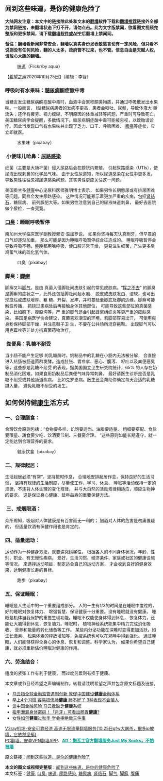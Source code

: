 <h2>闻到这些味道，是你的健康危险了</h2> <p class="notice"><b>大陆网友注意：本文中的链接除此处和文末的<a href="https://github.com/bannedbook/fanqiang" >翻墙</a>软件下载和<a href="https://github.com/killgcd/justmysocks/blob/master/README.md">翻墙推荐</a>链接外全部为禁网链接，未翻墙状态下打不开，请勿点击。此为文字版禁闻，欲看图文视频完整版和更多禁闻，请下载<a href="https://github.com/bannedbook/fanqiang">翻墙软件或APP</a>后翻墙上禁闻网。</p><p>备注：翻墙看新闻非常安全，翻墙以真实身份发表敏感言论有一定风险，但只看不说则没有任何风险，翻的人太多，政府管不过来，也不管。信息自由是天赋人权，请放心大胆的翻墙。</b></p>  <div class="entry"> <figure><figcaption><a href="https://www.bannedbook.org/bnews/tag/%E5%91%B3%E9%81%93/" class="st_tag internal_tag" rel="tag" title="标签 味道 下的日志">味道</a>（Flickr/by aqua）</figcaption></figure> <p>【<span class='wp_keywordlink_affiliate'><a href="https://www.soundofhope.org" title="希望之声" target="_blank">希望之声</a></span>2020年10月25日】（编辑：李智）</p> <h3><strong>呼吸时有水果味：<a href="https://www.bannedbook.org/bnews/tag/%e7%b3%96%e5%b0%bf%e7%97%85/" class="st_tag internal_tag" rel="tag" title="标签 糖尿病 下的日志">糖尿病</a>酮症酸中毒</strong></h3> <p>当糖友发生糖尿病酮症酸中毒时，血液中会累积酮类物质，并通过呼吸散发出水果味。一般而言， Ⅰ型糖尿病患者的发病率更高，患者会呕吐、尿频，导致体液大 量流失；还伴有疲劳、视力模糊、不明原因的体重减轻等问题，严重时可导致死亡。美国糖尿病学会提醒，多数情况下，糖尿病酮症酸中毒可能被忽视，以致贻误诊疗。因此当发现口气有水果味并出现了乏力、口干、呼吸困难、 <a href="https://www.bannedbook.org/bnews/tag/%e8%85%b9%e7%97%9b/" class="st_tag internal_tag" rel="tag" title="标签 腹痛 下的日志">腹痛</a>等症状，应立即就医。</p> <figure><figcaption> 水果味（pixabay）</figcaption></figure> <h3><strong> 小便味儿呛鼻：<a href="https://www.bannedbook.org/bnews/tag/%e5%b0%bf%e8%b7%af%e6%84%9f%e6%9f%93/" class="st_tag internal_tag" rel="tag" title="标签 尿路感染 下的日志">尿路感染</a></strong></h3> <p>细菌（主要是大肠杆菌）侵入尿路后会在膀胱内繁殖， 引起尿路感染（UTIs），使尿液出现刺鼻的化学品气味。 由于女性尿道短，所以尿道感染在女性中更多发， 导致男性往往忽视尿道感染问题。其实男性更应关注这一问题。</p>  <p>美国奥兰多<a href="https://www.bannedbook.org/bnews/tag/%e5%81%a5%e5%ba%b7/" class="st_tag internal_tag" rel="tag" title="标签 健康 下的日志">健康</a>中心泌尿科医师雅明博士表示， 如果男性长期憋尿或有排尿困难等问题，同样会发生尿路感染。 这种情况可能预示着更加严重的疾病，包括<a href="https://www.bannedbook.org/bnews/tag/%e8%82%be%e7%bb%93%e7%9f%b3/" class="st_tag internal_tag" rel="tag" title="标签 肾结石 下的日志">肾结石</a>、糖尿病、 前列腺肥大等。如果男性注意到自己的尿液味道刺鼻， 最好去医院做个尿检，一查究竟。</p> <h3><strong><a href="https://www.bannedbook.org/bnews/tag/%e5%8f%a3%e8%87%ad/" class="st_tag internal_tag" rel="tag" title="标签 口臭 下的日志">口臭</a>：睡眠呼吸暂停</strong></h3> <p>南加州大学临床医学副教授赖安·温加罗说， 如果你坚持每天认真刷牙，但早晨的口气却逐渐加重， 那么可能是因为睡眠呼吸暂停综合征造成的。 睡眠呼吸暂停会导致呼吸不畅，整晚都用嘴呼吸，使口腔非常干燥， 更易滋生细菌，产生更多臭鸡蛋气味的硫化氢气体。</p> <figure><figcaption> 口臭（pixabay）</figcaption></figure> <h3><strong>脚臭：<a href="https://www.bannedbook.org/bnews/tag/%e8%84%9a%e7%99%a3/" class="st_tag internal_tag" rel="tag" title="标签 脚癣 下的日志">脚癣</a></strong></h3> <p>脚癣又叫<a href="https://www.bannedbook.org/bnews/tag/%e8%84%9a%e6%b0%94/" class="st_tag internal_tag" rel="tag" title="标签 脚气 下的日志">脚气</a>，是由 真菌入侵脚趾间皮肤引起的常见皮肤病。“<span class='wp_keywordlink'><a href="https://www.bannedbook.org/forum2/topic1699.html" title="正见网《章冬：挥之不去》" target="_blank">挥之不去</a></span>” 的脚臭是脚癣的症状之一，此外还包括脚趾间起水疱、 脱皮或皮肤发白、湿软，也可出现糜烂或皮肤增厚、粗 糙、开裂、发痒，并可蔓延至脚底及脚的边缘。脚癣可接触性传播， 抓挠过患病处后再接触身体其他部位， 可能导致这些部位的真菌感染，比如腋下、腹股沟等。严 重的脚气还会引起蜂窝组织炎等更严重的皮肤感染。 美国足病医学协会建议，真菌喜欢潮湿的环境，若脚部容易出汗， 可使用爽身粉保持脚部干燥，并注意鞋子卫 生，不要在公共场所混穿拖鞋。 出现脚气可以用克霉唑等非处方抗真菌药物治疗。</p>  <h3><strong> 粪便臭：乳糖不耐受</strong></h3> <p>当小肠不能产生足够 的乳糖酶时，奶制品中的乳糖在小肠内无法被分解， 会直接进入结肠被肠道菌群发酵，造成肚胀、胃痉挛、恶心、腹泻、 呕吐以及粪便恶臭等，这些都是乳糖不耐受 的表现。据美国国立卫生研究院统计，65% 的人存在奶制品消化困难。如果食用奶制品后粪便气味异常刺鼻， 最好请医生诊断是否是乳糖不耐受或其他肠道疾病， 比如克罗恩病。医生还会帮助你确定每天合适的乳糖摄入量， 避免乳糖不耐受的发生。</p> <h2><strong>如何保持健<span class='wp_keywordlink'><a href="https://www.bannedbook.org/forum2/topic1148.html" title="纪实文学：康生评传" target="_blank">康生</a></span>活方式</strong></h2> <h3><strong>一、合理膳食：</strong></h3> <p>合理饮食原则包括：“食物要多样、饥饱要适当、油脂要适量、 粗细要搭配、食盐要限量、甜食要少吃、饮酒要节制、三餐要合理。 ”这些原则如能长期遵守，就一定能达到合理营养的要求。</p> <figure><figcaption> 健康饮食（pixabay）</figcaption></figure> <h3><strong>二、规律起居：</strong></h3> <p>生活起居必须“有常”，坚持按时作息， 合理地安排起居作息，保持良好的生活习惯， 坚持有规律的生活制度，尽量使工作、学习、休息、 睡眠等活动保持一定的规律，不违背人体生理的变化规律， 并与大自然的活动规律相适应，顺应生物钟的要求。 这是保证身心健康、延年益寿的重要保健方法。</p>  <h3><strong> 三、戒烟限酒：</strong></h3> <p>众所周知，吸烟对人体健康是有百害而无一利的； 酗酒对人体的危害是勿庸置疑的， 但适量饮酒有保健作用也是肯定的。</p> <h3><strong>四、适量运动：</strong></h3> <p>运动作为一种健身方法，就要讲究<span class='wp_keywordlink'><a href="https://www.bannedbook.org/forum11/topic309.html" title="禁片：“科学”的棍子" target="_blank">科学</a></span>性， 根据各人的不同身体状况，年龄、性别、职业、有无慢性疾病， 爱好，生活习惯、经济条件、家庭或社区的健康设施等情况， 来选择运动项目，制定适合自己的运动方案， 才会收到良好的健身效果，达到健康长寿的目标。</p> <figure><figcaption> 跑步（pixabay）</figcaption></figure> <h3><strong>五、保证睡眠：</strong></h3> <p>睡眠是人生活中的一个重要组成部分。 人的一生有1/3的时间是在睡眠中度过的，好的睡眠对恢复体力、 增强智慧、保证健康十分重要。没有睡眠就没有健康。 睡眠是机体自我保护的重要生理功能。睡眠不仅能使身体得到休息， 恢复体力，还能让大脑得到休息，恢复脑力。睡眠时， 植物神经系统能集中精力完成消化吸收、 营养和能量的转化储备等工作。 某些内分泌功能在深睡时变得更加活跃，如生长激素、 松果体素的释放增加等，免疫系统也可以在熟睡中得到强化。 通过睡眠，人们能够获得全身心的休息、恢复和调整。科学家认为， 如果你希望自己健康，就必须重新估价睡眠对健康的作用。</p>  <h3><strong>六、劳逸结合：</strong></h3> <p>适度的紧张工作有利于健康， 而过度劳累则有损于健康。</p> <p>本文章或节目经希望之声编辑制作，转载请注明希望之声并包含原文标题及链接。</p> <ul class='op-related-articles' title='相关阅读'> <li><a href='https://www.bannedbook.org/bnews/baitai/20201025/1420047.html' target='_blank'>马云指全球金融监管遏制创新 敦促中国建设<b>健康</b>金融体系</a></li> <li><a href='https://www.bannedbook.org/bnews/health/20201025/1419956.html' target='_blank'>早上4个习惯 容易损伤肺<b>健康</b> 肺不好了 3种表现不会骗人</a></li> <li><a href='https://www.bannedbook.org/bnews/headline/20201024/1419631.html' target='_blank'>谈中国金融风险 马云批缺乏<b>健康</b>系统</a></li> <li><a href='https://www.bannedbook.org/bnews/health/20201024/1419407.html' target='_blank'>指甲泄漏身体密码！「月牙」可看出肠胃<b>健康</b>?</a></li> <li><a href='https://www.bannedbook.org/bnews/health/20201024/1419404.html' target='_blank'>女性如何<b>健康</b>过秋季 学会拒绝做三件事</a></li> </ul> <p class="texttj"> <a href="https://www.bannedbook.org/forum23/topic22702.html" target="_blank">V2ray机场-安全可靠经济 高速无限流量翻墙服务(10.25日gfw大屠杀，很多ip被墙，它依然坚挺)</a><br/> <a href="https://github.com/bannedbook/fanqiang/wiki/%E7%A6%81%E9%97%BB%E7%BD%91%E5%AE%89%E5%8D%93%E7%BF%BB%E5%A2%99%E6%96%B0%E9%97%BBAPP" target="_blank">PC翻墙、安卓VPN翻墙APP</a>、<span onclick="window.open('https://github.com/killgcd/justmysocks/blob/master/README.md')" style="font-weight:bold;color:#00A191;cursor:pointer;text-decoration:underline;outline:none">AD：搬瓦工官方翻墙服务Just My Socks，不怕被墙</span></p><p>原文链接：<a class="src_link"  href="https://www.soundofhope.org/post/265491" target="_blank">闻到这些味道，是你的健康危险了</a></p><a name='sharetosocial'></a>       <div><b>本文的图文或视频完整版</b>：<a href='https://www.bannedbook.org/bnews/comments/20201025/1420101.html'>闻到这些味道，是你的健康危险了</a></div>  </div><!--END ENTRY--> <div class="postfooter"> <div>本文标签：<a href="https://www.bannedbook.org/bnews/tag/%e5%81%a5%e5%ba%b7/" rel="tag">健康</a>, <a href="https://www.bannedbook.org/bnews/tag/%e5%8f%a3%e8%87%ad/" rel="tag">口臭</a>, <a href="https://www.bannedbook.org/bnews/tag/%E5%91%B3%E9%81%93/" rel="tag">味道</a>, <a href="https://www.bannedbook.org/bnews/tag/%e5%b0%bf%e8%b7%af%e6%84%9f%e6%9f%93/" rel="tag">尿路感染</a>, <a href="https://www.bannedbook.org/bnews/tag/%e7%b3%96%e5%b0%bf%e7%97%85/" rel="tag">糖尿病</a>, <a href="https://www.bannedbook.org/bnews/tag/%e8%82%be%e7%bb%93%e7%9f%b3/" rel="tag">肾结石</a>, <a href="https://www.bannedbook.org/bnews/tag/%e8%84%9a%e6%b0%94/" rel="tag">脚气</a>, <a href="https://www.bannedbook.org/bnews/tag/%e8%84%9a%e7%99%a3/" rel="tag">脚癣</a>, <a href="https://www.bannedbook.org/bnews/tag/%e8%85%b9%e7%97%9b/" rel="tag">腹痛</a></div>  </div><!--END POSTFOOTER--> 